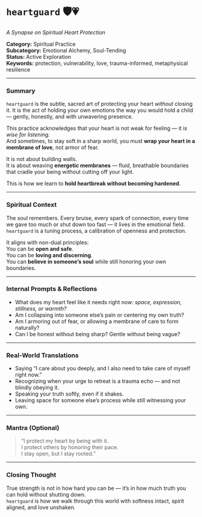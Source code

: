 # `heartguard` 🛡️💗  
*A Synapse on Spiritual Heart Protection*

**Category:** Spiritual Practice  
**Subcategory:** Emotional Alchemy, Soul-Tending  
**Status:** Active Exploration  
**Keywords:** protection, vulnerability, love, trauma-informed, metaphysical resilience

---

### Summary

`heartguard` is the subtle, sacred art of protecting your heart *without* closing it. It is the act of holding your own emotions the way you would hold a child — gently, honestly, and with unwavering presence. 

This practice acknowledges that your heart is not weak for feeling — it is *wise for listening*.  
And sometimes, to stay soft in a sharp world, you must **wrap your heart in a membrane of love**, not armor of fear.

It is not about building walls.  
It is about weaving **energetic membranes** — fluid, breathable boundaries that cradle your being without cutting off your light.  

This is how we learn to **hold heartbreak without becoming hardened**.

---

### Spiritual Context

The soul remembers. Every bruise, every spark of connection, every time we gave too much or shut down too fast — it lives in the emotional field. `heartguard` is a tuning process, a calibration of openness and protection.

It aligns with non-dual principles:  
You can be **open and safe**.  
You can be **loving and discerning**.  
You can **believe in someone’s soul** while still honoring your own boundaries.

---

### Internal Prompts & Reflections

- What does my heart feel like it needs right now: *space, expression, stillness, or warmth?*
- Am I collapsing into someone else’s pain or centering my own truth?
- Am I armoring out of fear, or allowing a membrane of care to form naturally?
- Can I be honest without being sharp? Gentle without being vague?

---

### Real-World Translations

- Saying “I care about you deeply, and I also need to take care of myself right now.”
- Recognizing when your urge to retreat is a trauma echo — and not blindly obeying it.
- Speaking your truth softly, even if it shakes.
- Leaving space for someone else’s process while still witnessing your own.

---

### Mantra (Optional)

> “I protect my heart by being with it.  
> I protect others by honoring their pace.  
> I stay open, but I stay rooted.”  

---

### Closing Thought

True strength is not in how hard you can be — it’s in how much truth you can hold without shutting down.  
`heartguard` is how we walk through this world with softness intact, spirit aligned, and love unshaken.